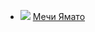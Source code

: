 * ![](/books/sf_fantasy/Александр%20Логачев/Мечи%20Ямато.jpg) [Мечи Ямато](/books/sf_fantasy/Александр%20Логачев/Мечи%20Ямато)